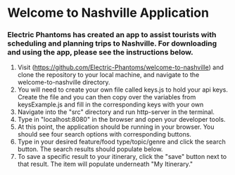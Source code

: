 # Welcome to Nashville Application

### Electric Phantoms has created an app to assist tourists with scheduling and planning trips to Nashville. For downloading and using the app, please see the instructions below.

1. Visit (https://github.com/Electric-Phantoms/welcome-to-nashville) and clone the repository to your local machine, and navigate to the welcome-to-nashville directory. 
2. You will need to create your own file called keys.js to hold your api keys.  Create the file and you can then copy over the variables from keysExample.js and fill in the corresponding keys with your own
3. Navigate into the "src" directory and run http-server in the terminal.
4. Type in "localhost:8080" in the browser and open your developer tools. 
5. At this point, the application should be running in your browser. You should see four search options with corresponding buttons. 
6. Type in your desired feature/food type/topic/genre and click the search button. The search results should populate below. 
7. To save a specific result to your itinerary, click the "save" button next to that result. The item will populate underneath "My Itinerary."


